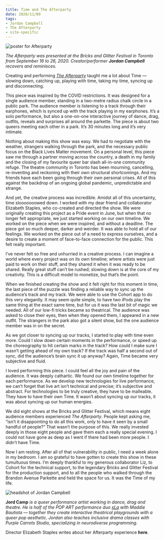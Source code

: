 ```yaml
---
title: Time and The Afterparty 
date: 2020/11/09 
tags:
- Jordan Campbell
- The Afterparty
- site-specific
---
```

![poster for Afterparty](afterparty_test.jpg)

*The Afterparty was presented at the Bricks and Glitter Festival in Toronto from September 16 to 26, 2020. Creator/performer **Jordan Campbell** recovers and reminisces.*

Creating and performing [*The Afterparty*](https://bricks-glitter.com/event/the-afterparty/) taught me a lot about Time — slowing down, catching up, playing with time, taking my time, syncing up and disconnecting. 

This piece was inspired by the COVID restrictions. It was designed for a single audience member, standing in a two-metre radius chalk circle in a public park. The audience member is listening to a track through their earphones, which is synced up with the track playing in my earphones. It’s a solo performance, but also a one-on-one interactive journey of dance, drag, outfits, reveals and surprises all around the parkette. The piece is about two queers meeting each other in a park. It’s 30 minutes long and it’s very intimate. 

Nothing about making this show was easy. We had to negotiate with the weather, strangers walking through the park, and the necessary public focus on the Black Lives Matter movement. On a personal level, this piece saw me through a partner moving across the country, a death in my family and the closing of my favourite queer bar slash all-in-one community refuge. The theatre community in Toronto has been mourning, cancelling, re-inventing and reckoning with their own structural shortcomings. And my friends have each been going through their own personal crises. All of this against the backdrop of an ongoing global pandemic, unpredictable and strange. 

And yet, the creative process was incredible. Amidst all of this uncertainty, time slooooooowed down. I worked with my dear friend and collaborator Elizabeth Staples, who co-created and directed the show. We were originally creating this project as a Pride event in June, but when that no longer felt appropriate, we just started working on our own timeline. We worked on the piece when we were inspired, and without a deadline. The piece got so much deeper, darker and weirder. It was able to hold all of our feelings. We worked on the piece out of a need to express ourselves, and a desire to create a moment of face-to-face connection for the public. This felt really important. 

I’ve never felt so free and unhurried in a creative process. I can imagine a world where every project was on its own timeline; where artists were just paid to work on their stuff, and they shared it when it was ready to be shared. Really great stuff can’t be rushed; slowing down is at the core of my creativity. This is a difficult model to monetize, but that’s the point.

When we finished creating the show and it felt right for this moment in time, the last piece of the puzzle was finding a reliable way to sync up the audience’s track and my track. We were able to use the Cohort app to do this very elegantly. It may seem quite simple, to have two iPods play the same thing at the exact same time, but for us it was the last bit of magic we needed. All of our low-fi tricks became so theatrical. The audience was asked to close their eyes, then when they opened them, I appeared in a new outfit. The strangers in the park also got a silent show, but the one audience member was in on the secret. 

As we got closer to syncing up our tracks, I started to play with time even more. Could I slow down certain moments in the performance, or speed up the choreography to hit certain marks in the track? How could I make sure I wasn’t getting ahead of my own track? If the track was half a second out of sync, did the audience’s brain sync it up anyway? Again, Time became very subjective and fluid.

I loved performing this piece. I could feel all the joy and pain of the audience. It was deeply cathartic. We found our own timeline together for each performance. As we develop new technologies for live performance, we can’t forget that live art isn’t technical and precise; it’s subjective and abstract. For technologies to be truly creative, they have to be malleable. They have to have their own Time. It wasn’t about syncing up our tracks, it was about syncing up our human energies. 

We did eight shows at the Bricks and Glitter Festival, which means eight audience members experienced *The Afterparty*. People kept asking me, “isn’t it disappointing to do all this work, only to have it seen by a small handful of people?” That wasn’t the purpose of this. We really invested deeply in those eight people and gave them each a really special evening. I could not have gone as deep as I went if there had been more people. I didn’t have Time. 

Now I am resting. After all of that vulnerability in public, I need a week alone in my bedroom. I am so grateful to have gotten to create this show in these tumultuous times. I’m deeply thankful to my generous collaborator Liz, to Cohort for the technical support, to the legendary Bricks and Glitter Festival for the production support, and to all the people who walked through the Brandon Avenue Parkette and held the space for us. It was the Time of my life.



![headshot of Jordan Campbell](Headshot_Jordan_Campbell_crop.jpg)

**Jord Camp** *is a queer performance artist working in dance, drag and theatre. He is half of the POP ART performance duo [xLq](https://www.instagram.com/xLqpopart/) with Maddie Bautista — together they create interactive theatrical playgrounds with a queer pop aesthetic. Jordan also teaches inclusive drama classes with Purple Carrots Studio, specializing in neurodiverse programming.*

Director Elizabeth Staples writes about her Afterparty experience **here**.